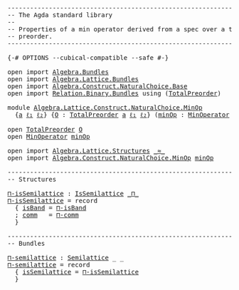 <pre class="Agda"><a id="1" class="Comment">------------------------------------------------------------------------</a>
<a id="74" class="Comment">-- The Agda standard library</a>
<a id="103" class="Comment">--</a>
<a id="106" class="Comment">-- Properties of a min operator derived from a spec over a total</a>
<a id="171" class="Comment">-- preorder.</a>
<a id="184" class="Comment">------------------------------------------------------------------------</a>

<a id="258" class="Symbol">{-#</a> <a id="262" class="Keyword">OPTIONS</a> <a id="270" class="Pragma">--cubical-compatible</a> <a id="291" class="Pragma">--safe</a> <a id="298" class="Symbol">#-}</a>

<a id="303" class="Keyword">open</a> <a id="308" class="Keyword">import</a> <a id="315" href="Algebra.Bundles.html" class="Module">Algebra.Bundles</a>
<a id="331" class="Keyword">open</a> <a id="336" class="Keyword">import</a> <a id="343" href="Algebra.Lattice.Bundles.html" class="Module">Algebra.Lattice.Bundles</a>
<a id="367" class="Keyword">open</a> <a id="372" class="Keyword">import</a> <a id="379" href="Algebra.Construct.NaturalChoice.Base.html" class="Module">Algebra.Construct.NaturalChoice.Base</a>
<a id="416" class="Keyword">open</a> <a id="421" class="Keyword">import</a> <a id="428" href="Relation.Binary.Bundles.html" class="Module">Relation.Binary.Bundles</a> <a id="452" class="Keyword">using</a> <a id="458" class="Symbol">(</a><a id="459" href="Relation.Binary.Bundles.html#2857" class="Record">TotalPreorder</a><a id="472" class="Symbol">)</a>

<a id="475" class="Keyword">module</a> <a id="482" href="Algebra.Lattice.Construct.NaturalChoice.MinOp.html" class="Module">Algebra.Lattice.Construct.NaturalChoice.MinOp</a>
  <a id="530" class="Symbol">{</a><a id="531" href="Algebra.Lattice.Construct.NaturalChoice.MinOp.html#531" class="Bound">a</a> <a id="533" href="Algebra.Lattice.Construct.NaturalChoice.MinOp.html#533" class="Bound">ℓ₁</a> <a id="536" href="Algebra.Lattice.Construct.NaturalChoice.MinOp.html#536" class="Bound">ℓ₂</a><a id="538" class="Symbol">}</a> <a id="540" class="Symbol">{</a><a id="541" href="Algebra.Lattice.Construct.NaturalChoice.MinOp.html#541" class="Bound">O</a> <a id="543" class="Symbol">:</a> <a id="545" href="Relation.Binary.Bundles.html#2857" class="Record">TotalPreorder</a> <a id="559" href="Algebra.Lattice.Construct.NaturalChoice.MinOp.html#531" class="Bound">a</a> <a id="561" href="Algebra.Lattice.Construct.NaturalChoice.MinOp.html#533" class="Bound">ℓ₁</a> <a id="564" href="Algebra.Lattice.Construct.NaturalChoice.MinOp.html#536" class="Bound">ℓ₂</a><a id="566" class="Symbol">}</a> <a id="568" class="Symbol">(</a><a id="569" href="Algebra.Lattice.Construct.NaturalChoice.MinOp.html#569" class="Bound">minOp</a> <a id="575" class="Symbol">:</a> <a id="577" href="Algebra.Construct.NaturalChoice.Base.html#990" class="Record">MinOperator</a> <a id="589" href="Algebra.Lattice.Construct.NaturalChoice.MinOp.html#541" class="Bound">O</a><a id="590" class="Symbol">)</a> <a id="592" class="Keyword">where</a>

<a id="599" class="Keyword">open</a> <a id="604" href="Relation.Binary.Bundles.html#2857" class="Module">TotalPreorder</a> <a id="618" href="Algebra.Lattice.Construct.NaturalChoice.MinOp.html#541" class="Bound">O</a>
<a id="620" class="Keyword">open</a> <a id="625" href="Algebra.Construct.NaturalChoice.Base.html#990" class="Module">MinOperator</a> <a id="637" href="Algebra.Lattice.Construct.NaturalChoice.MinOp.html#569" class="Bound">minOp</a>

<a id="644" class="Keyword">open</a> <a id="649" class="Keyword">import</a> <a id="656" href="Algebra.Lattice.Structures.html" class="Module">Algebra.Lattice.Structures</a> <a id="683" href="Relation.Binary.Bundles.html#2969" class="Function Operator">_≈_</a>
<a id="687" class="Keyword">open</a> <a id="692" class="Keyword">import</a> <a id="699" href="Algebra.Construct.NaturalChoice.MinOp.html" class="Module">Algebra.Construct.NaturalChoice.MinOp</a> <a id="737" href="Algebra.Lattice.Construct.NaturalChoice.MinOp.html#569" class="Bound">minOp</a>

<a id="744" class="Comment">------------------------------------------------------------------------</a>
<a id="817" class="Comment">-- Structures</a>

<a id="⊓-isSemilattice"></a><a id="832" href="Algebra.Lattice.Construct.NaturalChoice.MinOp.html#832" class="Function">⊓-isSemilattice</a> <a id="848" class="Symbol">:</a> <a id="850" href="Algebra.Lattice.Structures.html#1153" class="Function">IsSemilattice</a> <a id="864" href="Algebra.Construct.NaturalChoice.Base.html#1065" class="Field Operator">_⊓_</a>
<a id="868" href="Algebra.Lattice.Construct.NaturalChoice.MinOp.html#832" class="Function">⊓-isSemilattice</a> <a id="884" class="Symbol">=</a> <a id="886" class="Keyword">record</a>
  <a id="895" class="Symbol">{</a> <a id="897" href="Algebra.Structures.html#4045" class="Field">isBand</a> <a id="904" class="Symbol">=</a> <a id="906" href="Algebra.Construct.NaturalChoice.MinOp.html#4107" class="Function">⊓-isBand</a>
  <a id="917" class="Symbol">;</a> <a id="919" href="Algebra.Structures.html#4067" class="Field">comm</a>   <a id="926" class="Symbol">=</a> <a id="928" href="Algebra.Construct.NaturalChoice.MinOp.html#1704" class="Function">⊓-comm</a>
  <a id="937" class="Symbol">}</a>

<a id="940" class="Comment">------------------------------------------------------------------------</a>
<a id="1013" class="Comment">-- Bundles</a>

<a id="⊓-semilattice"></a><a id="1025" href="Algebra.Lattice.Construct.NaturalChoice.MinOp.html#1025" class="Function">⊓-semilattice</a> <a id="1039" class="Symbol">:</a> <a id="1041" href="Algebra.Lattice.Bundles.html#1223" class="Record">Semilattice</a> <a id="1053" class="Symbol">_</a> <a id="1055" class="Symbol">_</a>
<a id="1057" href="Algebra.Lattice.Construct.NaturalChoice.MinOp.html#1025" class="Function">⊓-semilattice</a> <a id="1071" class="Symbol">=</a> <a id="1073" class="Keyword">record</a>
  <a id="1082" class="Symbol">{</a> <a id="1084" href="Algebra.Lattice.Bundles.html#1399" class="Field">isSemilattice</a> <a id="1098" class="Symbol">=</a> <a id="1100" href="Algebra.Lattice.Construct.NaturalChoice.MinOp.html#832" class="Function">⊓-isSemilattice</a>
  <a id="1118" class="Symbol">}</a>
</pre>